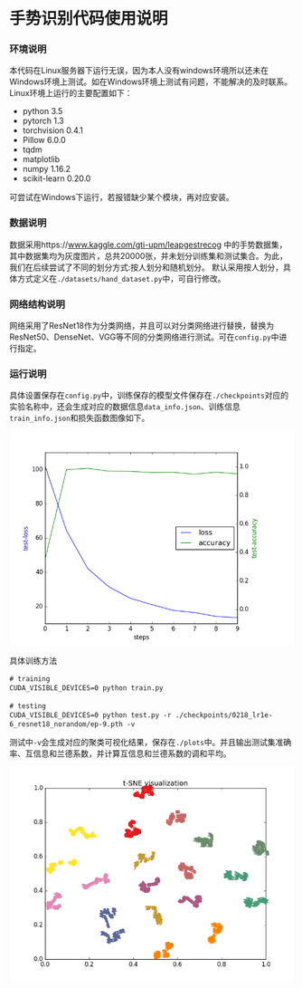 # 手势识别代码使用说明

### 环境说明
本代码在Linux服务器下运行无误，因为本人没有windows环境所以还未在Windows环境上测试。如在Windows环境上测试有问题，不能解决的及时联系。Linux环境上运行的主要配置如下：

- python 3.5
- pytorch 1.3
- torchvision 0.4.1
- Pillow 6.0.0
- tqdm 
- matplotlib 
- numpy 1.16.2 
- scikit-learn 0.20.0 

可尝试在Windows下运行，若报错缺少某个模块，再对应安装。

### 数据说明

数据采用https://www.kaggle.com/gti-upm/leapgestrecog 中的手势数据集，其中数据集均为灰度图片，总共20000张，并未划分训练集和测试集合。为此，我们在后续尝试了不同的划分方式:按人划分和随机划分。 默认采用按人划分，具体方式定义在`./datasets/hand_dataset.py`中，可自行修改。

### 网络结构说明
网络采用了ResNet18作为分类网络，并且可以对分类网络进行替换，替换为ResNet50、DenseNet、VGG等不同的分类网络进行测试。可在`config.py`中进行指定。

### 运行说明
具体设置保存在`config.py`中，训练保存的模型文件保存在`./checkpoints`对应的实验名称中，还会生成对应的数据信息`data_info.json`、训练信息`train_info.json`和损失函数图像如下。

![avatar](./plots/training_loss_acc.png)


具体训练方法
```
# training 
CUDA_VISIBLE_DEVICES=0 python train.py

# testing 
CUDA_VISIBLE_DEVICES=0 python test.py -r ./checkpoints/0218_lr1e-6_resnet18_norandom/ep-9.pth -v
```

测试中`-v`会生成对应的聚类可视化结果，保存在`./plots`中。并且输出测试集准确率、互信息和兰德系数，并计算互信息和兰德系数的调和平均。


![avatar](./plots/figure.png)

